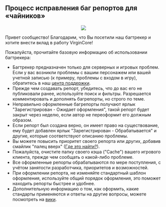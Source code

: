 ## Процесс исправления баг репортов для «чайников»

<p align="center">
  <img src="https://pp.userapi.com/c837429/v837429994/36ef6/Ke0_6kp-p-E.jpg">
</p>

Привет сообщество! Благодарим, что Вы посетили наш багтрекер и хотите внести вклад в работу VirginCore!

Пожалуйста, прочитайте базовую информацию об использовании багтрекера:

* Багтрекер предназначен только для серверных и игровых проблем. Если у вас возникли проблемы с вашим персонажем или вашей учетной записью (к примеру, проблемы с входом в игру), обратитесь в наш <a href="http://helpl3.ru">центр поддержки</a>.
* Прежде чем создавать репорт, убедитесь, что до вас его не публиковали ранее, используйте поиск и фильтры. Разрешается комментировать и дополнять багрепорты, но строго по теме.
* Неправильно оформленные багрепорты получают ярлык "Зарегистрирован - Ожидает оформления", такой репорт будет закрыт через неделю, если автор не переоформит его должным образом.
* Если репорт был создана верно, он имеет право на существование, ему будет добавлен ярлык "Зарегистрирован - Обрабатывается" и другие, которые соответствуют описанию проблемы.
* Вы можете повысить приоритет своего репорта или других, добавив смайлик "палец вверх" (<a href="http://s019.radikal.ru/i608/1704/2e/989dac56420a.png">Где это найти?</a>).
* Пожалуйста, очистите папку своего кэша ("Cache") вашего игрового клиента, прежде чем сообщать о какой-либо проблеме.
* Все оформленные репорты обрабатываются по мере поступления, с учётом занятости разработчика, приоритетов и возможностей.
* При оформлении репорта, не изменяйте стандартный шаблон оформления, используйте общий порядок оформления, это поможет находить репорты быстрее и удобнее.
* Дополнительную информацию о том, как оформить, какие стандарты применяются и ответы на другие вопросы, можете посмотреть на <a href="https://github.com/VirginTeam/VirginCore/wiki">вики</a>.
